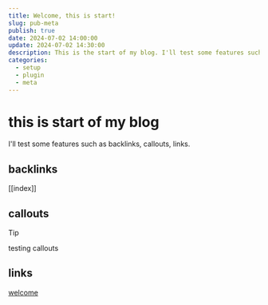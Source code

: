 ```yaml
---
title: Welcome, this is start!
slug: pub-meta
publish: true
date: 2024-07-02 14:00:00
update: 2024-07-02 14:30:00
description: This is the start of my blog. I'll test some features such as backlinks, callouts, links.
categories:
  - setup
  - plugin
  - meta
---
```


# this is start of my blog

I'll test some features such as backlinks, callouts, links.

## backlinks

[[index]]

## callouts

> [!tip]
> testing callouts

## links

[welcome](https://canu.blog)
